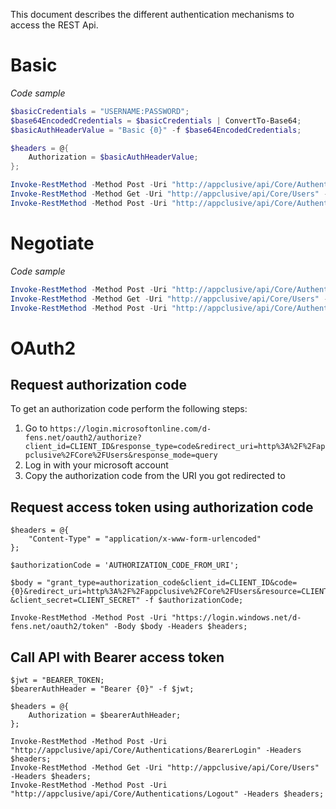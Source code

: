 This document describes the different authentication mechanisms to access the REST Api.


# Basic

*Code sample*

```powershell
$basicCredentials = "USERNAME:PASSWORD";
$base64EncodedCredentials = $basicCredentials | ConvertTo-Base64;
$basicAuthHeaderValue = "Basic {0}" -f $base64EncodedCredentials;

$headers = @{
	Authorization = $basicAuthHeaderValue;
};

Invoke-RestMethod -Method Post -Uri "http://appclusive/api/Core/Authentications/BasicLogin" -Headers $headers;
Invoke-RestMethod -Method Get -Uri "http://appclusive/api/Core/Users" -Headers $headers;
Invoke-RestMethod -Method Post -Uri "http://appclusive/api/Core/Authentications/Logout" -Headers $headers;
```

# Negotiate

*Code sample*

```powershell
Invoke-RestMethod -Method Post -Uri "http://appclusive/api/Core/Authentications/NegotiateLogin" -UseDefaultCredentials;
Invoke-RestMethod -Method Get -Uri "http://appclusive/api/Core/Users" -UseDefaultCredentials;
Invoke-RestMethod -Method Post -Uri "http://appclusive/api/Core/Authentications/Logout" -UseDefaultCredentials;
```

# OAuth2

## Request authorization code

To get an authorization code perform the following steps:

1. Go to `https://login.microsoftonline.com/d-fens.net/oauth2/authorize?client_id=CLIENT_ID&response_type=code&redirect_uri=http%3A%2F%2Fappclusive%2FCore%2FUsers&response_mode=query`
2. Log in with your microsoft account
3. Copy the authorization code from the URI you got redirected to


## Request access token using authorization code

```
$headers = @{
	"Content-Type" = "application/x-www-form-urlencoded"
};

$authorizationCode = 'AUTHORIZATION_CODE_FROM_URI';

$body = "grant_type=authorization_code&client_id=CLIENT_ID&code={0}&redirect_uri=http%3A%2F%2Fappclusive%2FCore%2FUsers&resource=CLIENT_ID
&client_secret=CLIENT_SECRET" -f $authorizationCode;

Invoke-RestMethod -Method Post -Uri "https://login.windows.net/d-fens.net/oauth2/token" -Body $body -Headers $headers;
```

## Call API with Bearer access token

```
$jwt = "BEARER_TOKEN;
$bearerAuthHeader = "Bearer {0}" -f $jwt;

$headers = @{
	Authorization = $bearerAuthHeader;
};

Invoke-RestMethod -Method Post -Uri "http://appclusive/api/Core/Authentications/BearerLogin" -Headers $headers;
Invoke-RestMethod -Method Get -Uri "http://appclusive/api/Core/Users" -Headers $headers;
Invoke-RestMethod -Method Post -Uri "http://appclusive/api/Core/Authentications/Logout" -Headers $headers;
```
